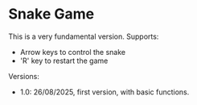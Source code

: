 # Snake Game
This is a very fundamental version.
Supports:
- Arrow keys to control the snake
- 'R' key to restart the game

Versions:
- 1.0: 26/08/2025, first version, with basic functions.
